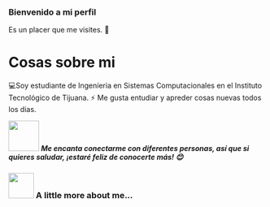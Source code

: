 ### Bienvenido a mi perfil
Es un placer que me visites. 👋

# Cosas sobre mi
💻Soy estudiante de Ingeníeria en Sistemas Computacionales en el Instituto Tecnológico de Tijuana.
⚡ Me gusta entudiar y apreder cosas nuevas todos los dias.


<img src="https://media.giphy.com/media/LnQjpWaON8nhr21vNW/giphy.gif" width="60"> <em><b>
Me encanta conectarme con diferentes personas, así que si quieres saludar,  <b>¡estaré feliz de conocerte más! </b> 😊</em>

### <img src="https://media.giphy.com/media/VgCDAzcKvsR6OM0uWg/giphy.gif" width="50"> A little more about me...  
